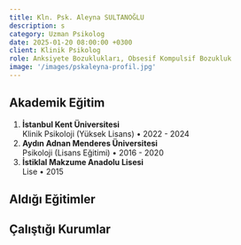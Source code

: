 ```yaml
---
title: Kln. Psk. Aleyna SULTANOĞLU
description: s
category: Uzman Psikolog
date: 2025-01-20 08:00:00 +0300
client: Klinik Psikolog
role: Anksiyete Bozuklukları, Obsesif Kompulsif Bozukluk
image: '/images/pskaleyna-profil.jpg'
---
```


## Akademik Eğitim
1. **İstanbul Kent Üniversitesi**<br>
Klinik Psikoloji (Yüksek Lisans) • 2022 - 2024
2. **Aydın Adnan Menderes Üniversitesi**<br>
Psikoloji (Lisans Eğitimi) • 2016 - 2020
3. **İstiklal Makzume Anadolu Lisesi**<br>
Lise • 2015

## Aldığı Eğitimler


## Çalıştığı Kurumlar
